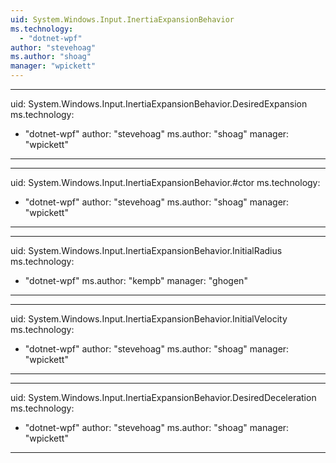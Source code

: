 ```yaml
---
uid: System.Windows.Input.InertiaExpansionBehavior
ms.technology: 
  - "dotnet-wpf"
author: "stevehoag"
ms.author: "shoag"
manager: "wpickett"
---
```


---
uid: System.Windows.Input.InertiaExpansionBehavior.DesiredExpansion
ms.technology: 
  - "dotnet-wpf"
author: "stevehoag"
ms.author: "shoag"
manager: "wpickett"
---

---
uid: System.Windows.Input.InertiaExpansionBehavior.#ctor
ms.technology: 
  - "dotnet-wpf"
author: "stevehoag"
ms.author: "shoag"
manager: "wpickett"
---

---
uid: System.Windows.Input.InertiaExpansionBehavior.InitialRadius
ms.technology: 
  - "dotnet-wpf"
ms.author: "kempb"
manager: "ghogen"
---

---
uid: System.Windows.Input.InertiaExpansionBehavior.InitialVelocity
ms.technology: 
  - "dotnet-wpf"
author: "stevehoag"
ms.author: "shoag"
manager: "wpickett"
---

---
uid: System.Windows.Input.InertiaExpansionBehavior.DesiredDeceleration
ms.technology: 
  - "dotnet-wpf"
author: "stevehoag"
ms.author: "shoag"
manager: "wpickett"
---
